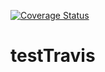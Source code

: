 [![Coverage Status](https://coveralls.io/repos/github/roger254/testTravis/badge.svg?branch=master)](https://coveralls.io/github/roger254/testTravis?branch=master)
# testTravis
